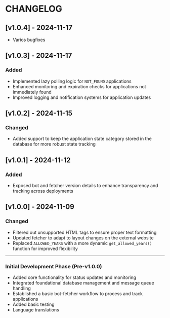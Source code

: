 # CHANGELOG

## [v1.0.4] - 2024-11-17
- Varios bugfixes

## [v1.0.3] - 2024-11-17
### Added
- Implemented lazy polling logic for `NOT_FOUND` applications
- Enhanced monitoring and expiration checks for applications not immediately found
- Improved logging and notification systems for application updates

## [v1.0.2] - 2024-11-15
### Changed
- Added support to keep the application state category stored in the database for more robust state tracking

## [v1.0.1] - 2024-11-12
### Added
- Exposed bot and fetcher version details to enhance transparency and tracking across deployments

## [v1.0.0] - 2024-11-09
### Changed
- Filtered out unsupported HTML tags to ensure proper text formatting
- Updated fetcher to adapt to layout changes on the external website
- Replaced `ALLOWED_YEARS` with a more dynamic `get_allowed_years()` function for improved flexibility

---

### Initial Development Phase (Pre-v1.0.0)
- Added core functionality for status updates and monitoring
- Integrated foundational database management and message queue handling
- Established a basic bot-fetcher workflow to process and track applications
- Added basic testing
- Language translations